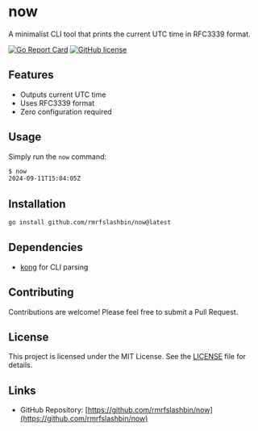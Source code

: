 # now

A minimalist CLI tool that prints the current UTC time in RFC3339 format.

[![Go Report Card](https://goreportcard.com/badge/github.com/rmrfslashbin/now)](https://goreportcard.com/report/github.com/rmrfslashbin/now)
[![GitHub license](https://img.shields.io/github/license/rmrfslashbin/now.svg)](https://github.com/rmrfslashbin/now/blob/main/LICENSE)

## Features

- Outputs current UTC time
- Uses RFC3339 format
- Zero configuration required

## Usage

Simply run the `now` command:

```bash
$ now
2024-09-11T15:04:05Z
```

## Installation

```bash
go install github.com/rmrfslashbin/now@latest
```

## Dependencies

- [kong](https://github.com/alecthomas/kong) for CLI parsing

## Contributing

Contributions are welcome! Please feel free to submit a Pull Request.

## License

This project is licensed under the MIT License. See the [LICENSE](LICENSE) file for details.

## Links

- GitHub Repository: [https://github.com/rmrfslashbin/now](https://github.com/rmrfslashbin/now)
